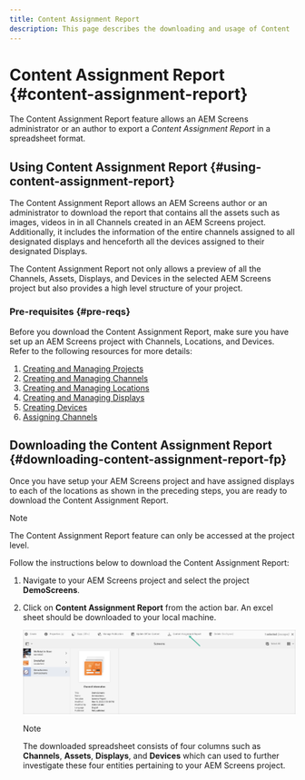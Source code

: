 ```yaml
---
title: Content Assignment Report
description: This page describes the downloading and usage of Content  Assignment Report.
---
```


# Content Assignment Report {#content-assignment-report}

The Content Assignment Report feature allows an AEM Screens administrator or an author to export a *Content Assignment Report* in a spreadsheet format.

## Using Content Assignment Report {#using-content-assignment-report}

The Content Assignment Report allows an AEM Screens author or an administrator to download the report that contains all the assets such as images, videos in in all Channels created in an AEM Screens project. Additionally, it includes the information of the entire channels assigned to all designated displays and henceforth all the devices assigned to their designated Displays.

The Content Assignment Report not only allows a preview of all the Channels, Assets, Displays, and Devices in the selected AEM Screens project but also provides a high level structure of your project.


### Pre-requisites {#pre-reqs}

Before you download the Content Assignment Report, make sure you have set up an AEM Screens project with Channels, Locations, and Devices.
Refer to the following resources for more details:

1. [Creating and Managing Projects](/help/user-guide/creating-a-screens-project.md)
1. [Creating and Managing Channels](/help/user-guide/managing-channels.md)
1. [Creating and Managing Locations](/help/user-guide/managing-locations.md)
1. [Creating and Managing Displays](/help/user-guide/managing-displays.md)
1. [Creating Devices](/help/user-guide/managing-devices.md)
1. [Assigning Channels](/help/user-guide/channel-assignment-latest-fp.md)


## Downloading the Content Assignment Report {#downloading-content-assignment-report-fp}

Once you have setup your AEM Screens project and have assigned displays to each of the locations as shown in the preceding steps, you are ready to download the Content Assignment Report.

>[!NOTE]
>The Content Assignment Report feature can only be accessed at the project level.

Follow the instructions below to download the Content Assignment Report:

1. Navigate to your AEM Screens project and select the project **DemoScreens**.

1. Click on **Content Assignment Report** from the action bar. An excel sheet should be downloaded to your local machine.

   ![image](/help/user-guide/assets/content-assignment-report/can-download.png)

   >[!NOTE]
   >The downloaded spreadsheet consists of four columns such as **Channels**, **Assets**, **Displays**, and **Devices** which can used to further investigate these four entities pertaining to your AEM Screens project.

